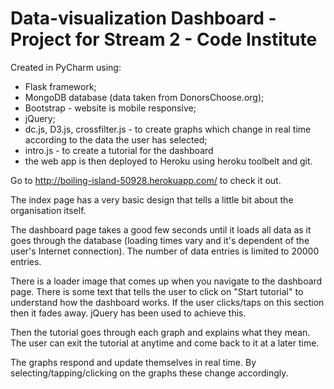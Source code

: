 # Data-visualization Dashboard - Project for Stream 2 - Code Institute

Created in PyCharm using:
- Flask framework;
- MongoDB database (data taken from DonorsChoose.org);
- Bootstrap - website is mobile responsive;
- jQuery;
- dc.js, D3.js, crossfilter.js - to create graphs which change in real time according to the data the user has selected;
- intro.js - to create a tutorial for the dashboard
- the web app is then deployed to Heroku using heroku toolbelt and git.

Go to http://boiling-island-50928.herokuapp.com/ to check it out. 

The index page has a very basic design that tells a little bit about the organisation itself.

The dashboard page takes a good few seconds until it loads all data as it goes through the database (loading times vary and it's dependent of the user's Internet connection). The number of data entries is limited to 20000 entries.

There is a loader image that comes up when you navigate to the dashboard page.
There is some text that tells the user to click on "Start tutorial" to understand how the dashboard works. If the user clicks/taps on this section then it fades away. jQuery has been used to achieve this.

Then the tutorial goes through each graph and explains what they mean. The user can exit the tutorial at anytime and come back to it at a later time.

The graphs respond and update themselves in real time. By selecting/tapping/clicking on the graphs these change accordingly.

